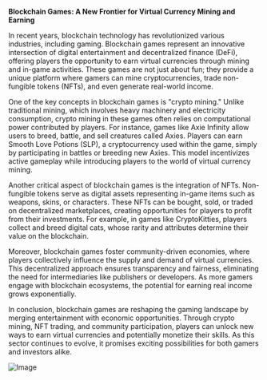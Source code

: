**Blockchain Games: A New Frontier for Virtual Currency Mining and Earning**

In recent years, blockchain technology has revolutionized various industries, including gaming. Blockchain games represent an innovative intersection of digital entertainment and decentralized finance (DeFi), offering players the opportunity to earn virtual currencies through mining and in-game activities. These games are not just about fun; they provide a unique platform where gamers can mine cryptocurrencies, trade non-fungible tokens (NFTs), and even generate real-world income.

One of the key concepts in blockchain games is "crypto mining." Unlike traditional mining, which involves heavy machinery and electricity consumption, crypto mining in these games often relies on computational power contributed by players. For instance, games like Axie Infinity allow users to breed, battle, and sell creatures called Axies. Players can earn Smooth Love Potions (SLP), a cryptocurrency used within the game, simply by participating in battles or breeding new Axies. This model incentivizes active gameplay while introducing players to the world of virtual currency mining.

Another critical aspect of blockchain games is the integration of NFTs. Non-fungible tokens serve as digital assets representing in-game items such as weapons, skins, or characters. These NFTs can be bought, sold, or traded on decentralized marketplaces, creating opportunities for players to profit from their investments. For example, in games like CryptoKitties, players collect and breed digital cats, whose rarity and attributes determine their value on the blockchain.

Moreover, blockchain games foster community-driven economies, where players collectively influence the supply and demand of virtual currencies. This decentralized approach ensures transparency and fairness, eliminating the need for intermediaries like publishers or developers. As more gamers engage with blockchain ecosystems, the potential for earning real income grows exponentially.

In conclusion, blockchain games are reshaping the gaming landscape by merging entertainment with economic opportunities. Through crypto mining, NFT trading, and community participation, players can unlock new ways to earn virtual currencies and potentially monetize their skills. As this sector continues to evolve, it promises exciting possibilities for both gamers and investors alike.

![Image](https://github.com/user-attachments/assets/31692037-0104-4703-abd1-696b6a7dd41b)